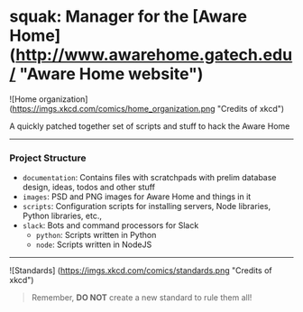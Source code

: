 # squak: Manager for the [Aware Home] (http://www.awarehome.gatech.edu/ "Aware Home website")

![Home organization] (https://imgs.xkcd.com/comics/home_organization.png "Credits of xkcd")

A quickly patched together set of scripts and stuff to hack the Aware Home
___
### Project Structure
* `documentation`: Contains files with scratchpads with prelim database design, ideas, todos and other stuff
* `images`: PSD and PNG images for Aware Home and things in it
* `scripts`: Configuration scripts for installing servers, Node libraries, Python libraries, etc.,
* `slack`: Bots and command processors for Slack
    + `python`: Scripts written in Python
    + `node`: Scripts written in NodeJS

___
![Standards] (https://imgs.xkcd.com/comics/standards.png "Credits of xkcd")
> Remember, **DO NOT** create a new standard to rule them all!
